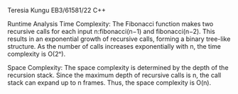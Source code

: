 Teresia Kungu EB3/61581/22 C++

Runtime Analysis
Time Complexity:
The Fibonacci function makes two recursive calls for each input 
n:fibonacci(n−1) and fibonacci(n−2).
This results in an exponential growth of recursive calls, forming a binary tree-like structure. As the number of calls increases exponentially with n, the time complexity is O(2ⁿ).

Space Complexity:
The space complexity is determined by the depth of the recursion stack. Since the maximum depth of recursive calls is n, the call stack can expand up to n frames. Thus, the space complexity is O(n).








